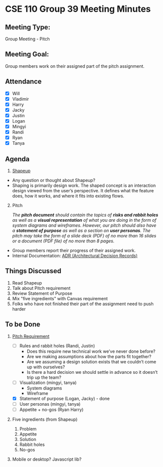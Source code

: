 # CSE 110 Group 39 Meeting Minutes

## Meeting Type:

Group Meeting - Pitch

## Meeting Goal:

Group members work on their assigned part of the pitch assignment.

## Attendance

- [x] Will
- [x] Vladimir
- [x] Harry
- [x] Jacky
- [x] Justin
- [x] Logan
- [x] Mingyi
- [x] Randi
- [x] Ryan
- [x] Tanya

## Agenda

1. [Shapeup](https://basecamp.com/shapeup)

- Any question or thought about Shapeup?
- Shaping is primarily design work. The shaped concept is an interaction design viewed from the user’s perspective. It defines what the feature does, how it works, and where it fits into existing flows.

2. Pitch

   _The **pitch document** should contain the topics of **risks and rabbit holes** as well as a **visual representation** of what you are doing in the form of system diagrams and wireframes. However, our pitch should also have a **statement of purpose** as well as a section on **user personas**. The pitch may take the form of a slide deck (PDF) of no more than 16 slides or a document (PDF file) of no more than 8 pages._

- Group members report their progress of their assigned work.
- Internal Documentation: [ADR (Architectural Decision Records)](https://adr.github.io/madr/)

## Things Discussed

1. Read Shapeup
2. Talk about Pitch requirement
3. Review Statement of Purpose
4. Mix "five ingredients" with Canvas requirement
5. Folks who have not finished their part of the assignment need to push harder

## To be Done

1. [Pitch Requirement](https://docs.google.com/document/d/1LF4NpXGQUJC90t-SIQGa2LHOEYkbGk_7KShogXaqtNU/edit?usp=sharing)

   - [ ] Rules and rabbit holes (Randi, Justin)
     - Does this require new technical work we’ve never done before?
     - Are we making assumptions about how the parts fit together?
     - Are we assuming a design solution exists that we couldn’t come up with ourselves?
     - Is there a hard decision we should settle in advance so it doesn’t trip up the team?
   - [ ] Visualization (mingyi, tanya)
     - System diagrams
     - Wireframe
   - [x] Statement of purpose (Logan, Jacky) - done
   - [ ] User personas (mingyi, tanya)
   - [ ] Appetite + no-gos (Ryan Harry)

2. Five ingredients (from Shapeup)

   1. Problem
   2. Appetite
   3. Solution
   4. Rabbit holes
   5. No-gos

3. Mobile or desktop? Javascript lib?
